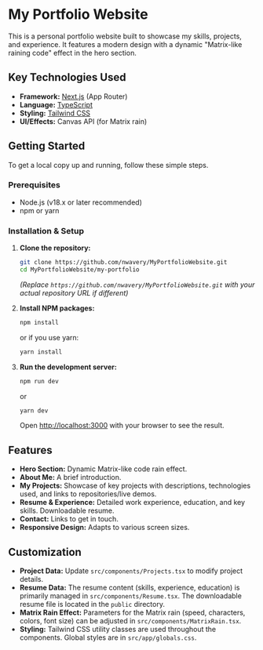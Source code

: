 # My Portfolio Website

This is a personal portfolio website built to showcase my skills, projects, and experience. It features a modern design with a dynamic "Matrix-like raining code" effect in the hero section.

## Key Technologies Used

*   **Framework:** [Next.js](https://nextjs.org/) (App Router)
*   **Language:** [TypeScript](https://www.typescriptlang.org/)
*   **Styling:** [Tailwind CSS](https://tailwindcss.com/)
*   **UI/Effects:** Canvas API (for Matrix rain)

## Getting Started

To get a local copy up and running, follow these simple steps.

### Prerequisites

*   Node.js (v18.x or later recommended)
*   npm or yarn

### Installation & Setup

1.  **Clone the repository:**
    ```bash
    git clone https://github.com/nwavery/MyPortfolioWebsite.git 
    cd MyPortfolioWebsite/my-portfolio 
    ```
    *(Replace `https://github.com/nwavery/MyPortfolioWebsite.git` with your actual repository URL if different)*

2.  **Install NPM packages:**
    ```bash
    npm install
    ```
    or if you use yarn:
    ```bash
    yarn install
    ```

3.  **Run the development server:**
    ```bash
    npm run dev
    ```
    or
    ```bash
    yarn dev
    ```
    Open [http://localhost:3000](http://localhost:3000) with your browser to see the result.

## Features

*   **Hero Section:** Dynamic Matrix-like code rain effect.
*   **About Me:** A brief introduction.
*   **My Projects:** Showcase of key projects with descriptions, technologies used, and links to repositories/live demos.
*   **Resume & Experience:** Detailed work experience, education, and key skills. Downloadable resume.
*   **Contact:** Links to get in touch.
*   **Responsive Design:** Adapts to various screen sizes.

## Customization

*   **Project Data:** Update `src/components/Projects.tsx` to modify project details.
*   **Resume Data:** The resume content (skills, experience, education) is primarily managed in `src/components/Resume.tsx`. The downloadable resume file is located in the `public` directory.
*   **Matrix Rain Effect:** Parameters for the Matrix rain (speed, characters, colors, font size) can be adjusted in `src/components/MatrixRain.tsx`.
*   **Styling:** Tailwind CSS utility classes are used throughout the components. Global styles are in `src/app/globals.css`. 